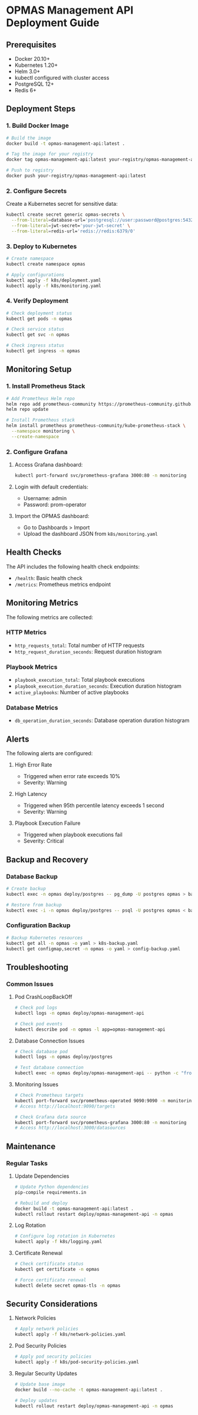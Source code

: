 # OPMAS Management API Deployment Guide

## Prerequisites

- Docker 20.10+
- Kubernetes 1.20+
- Helm 3.0+
- kubectl configured with cluster access
- PostgreSQL 12+
- Redis 6+

## Deployment Steps

### 1. Build Docker Image

```bash
# Build the image
docker build -t opmas-management-api:latest .

# Tag the image for your registry
docker tag opmas-management-api:latest your-registry/opmas-management-api:latest

# Push to registry
docker push your-registry/opmas-management-api:latest
```

### 2. Configure Secrets

Create a Kubernetes secret for sensitive data:

```bash
kubectl create secret generic opmas-secrets \
  --from-literal=database-url='postgresql://user:password@postgres:5432/opmas' \
  --from-literal=jwt-secret='your-jwt-secret' \
  --from-literal=redis-url='redis://redis:6379/0'
```

### 3. Deploy to Kubernetes

```bash
# Create namespace
kubectl create namespace opmas

# Apply configurations
kubectl apply -f k8s/deployment.yaml
kubectl apply -f k8s/monitoring.yaml
```

### 4. Verify Deployment

```bash
# Check deployment status
kubectl get pods -n opmas

# Check service status
kubectl get svc -n opmas

# Check ingress status
kubectl get ingress -n opmas
```

## Monitoring Setup

### 1. Install Prometheus Stack

```bash
# Add Prometheus Helm repo
helm repo add prometheus-community https://prometheus-community.github.io/helm-charts
helm repo update

# Install Prometheus stack
helm install prometheus prometheus-community/kube-prometheus-stack \
  --namespace monitoring \
  --create-namespace
```

### 2. Configure Grafana

1. Access Grafana dashboard:
   ```bash
   kubectl port-forward svc/prometheus-grafana 3000:80 -n monitoring
   ```

2. Login with default credentials:
   - Username: admin
   - Password: prom-operator

3. Import the OPMAS dashboard:
   - Go to Dashboards > Import
   - Upload the dashboard JSON from `k8s/monitoring.yaml`

## Health Checks

The API includes the following health check endpoints:

- `/health`: Basic health check
- `/metrics`: Prometheus metrics endpoint

## Monitoring Metrics

The following metrics are collected:

### HTTP Metrics
- `http_requests_total`: Total number of HTTP requests
- `http_request_duration_seconds`: Request duration histogram

### Playbook Metrics
- `playbook_execution_total`: Total playbook executions
- `playbook_execution_duration_seconds`: Execution duration histogram
- `active_playbooks`: Number of active playbooks

### Database Metrics
- `db_operation_duration_seconds`: Database operation duration histogram

## Alerts

The following alerts are configured:

1. High Error Rate
   - Triggered when error rate exceeds 10%
   - Severity: Warning

2. High Latency
   - Triggered when 95th percentile latency exceeds 1 second
   - Severity: Warning

3. Playbook Execution Failure
   - Triggered when playbook executions fail
   - Severity: Critical

## Backup and Recovery

### Database Backup

```bash
# Create backup
kubectl exec -n opmas deploy/postgres -- pg_dump -U postgres opmas > backup.sql

# Restore from backup
kubectl exec -i -n opmas deploy/postgres -- psql -U postgres opmas < backup.sql
```

### Configuration Backup

```bash
# Backup Kubernetes resources
kubectl get all -n opmas -o yaml > k8s-backup.yaml
kubectl get configmap,secret -n opmas -o yaml > config-backup.yaml
```

## Troubleshooting

### Common Issues

1. Pod CrashLoopBackOff
   ```bash
   # Check pod logs
   kubectl logs -n opmas deploy/opmas-management-api

   # Check pod events
   kubectl describe pod -n opmas -l app=opmas-management-api
   ```

2. Database Connection Issues
   ```bash
   # Check database pod
   kubectl logs -n opmas deploy/postgres

   # Test database connection
   kubectl exec -n opmas deploy/opmas-management-api -- python -c "from opmas_mgmt_api.database import get_db; next(get_db())"
   ```

3. Monitoring Issues
   ```bash
   # Check Prometheus targets
   kubectl port-forward svc/prometheus-operated 9090:9090 -n monitoring
   # Access http://localhost:9090/targets

   # Check Grafana data source
   kubectl port-forward svc/prometheus-grafana 3000:80 -n monitoring
   # Access http://localhost:3000/datasources
   ```

## Maintenance

### Regular Tasks

1. Update Dependencies
   ```bash
   # Update Python dependencies
   pip-compile requirements.in

   # Rebuild and deploy
   docker build -t opmas-management-api:latest .
   kubectl rollout restart deploy/opmas-management-api -n opmas
   ```

2. Log Rotation
   ```bash
   # Configure log rotation in Kubernetes
   kubectl apply -f k8s/logging.yaml
   ```

3. Certificate Renewal
   ```bash
   # Check certificate status
   kubectl get certificate -n opmas

   # Force certificate renewal
   kubectl delete secret opmas-tls -n opmas
   ```

## Security Considerations

1. Network Policies
   ```bash
   # Apply network policies
   kubectl apply -f k8s/network-policies.yaml
   ```

2. Pod Security Policies
   ```bash
   # Apply pod security policies
   kubectl apply -f k8s/pod-security-policies.yaml
   ```

3. Regular Security Updates
   ```bash
   # Update base image
   docker build --no-cache -t opmas-management-api:latest .

   # Deploy updates
   kubectl rollout restart deploy/opmas-management-api -n opmas
   ```
